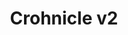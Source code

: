 ---
path: "/project/crohniclev2"
slug: "crohniclev2"
title: "Crohnicle v2"
description: "is a social network for people with chronic illnesses to find friends and create groups for support and activities."
builtWith: "React, Node, Express, MongoDB, Heroku, Cloudinary, Cypress"
problem: "Having a chronic condition can be lonely, often people are hesitant to talk about them on existing social networks, as to not overwhelm their friends. Some people do use existing social networks to connect with others, but there is no easy way to both find others with the same condition and find events and groups."
solution: "Create a social network dedicated to serving the needs of those with chronic conditions. Creating a dedicated space for users to be able to connect with others, find groups and events. Allowing users to sort and find users with the same or similar conditions, medications and locations."
code: "This project is currently in development. This project is done using functional components and hooks. I also integrated some testing with Cypress.io. I also wanted to take the time to not only design the system architecture but also to take the time to have a beautiful user interface"
githubURL: "https://github.com/justlask/crohnicle-react"
liveURL: "https://crohnic.herokuapp.com/"
image: "http://justlask.com/images/crohniclev2.png"
video: "https://www.youtube.com/embed/xYzf0lCwblU"
---